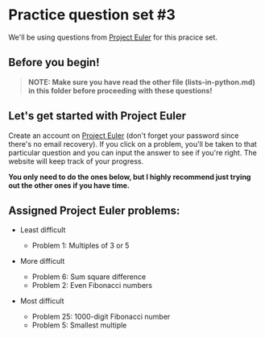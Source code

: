 # Practice question set #3

We'll be using questions from [Project Euler](https://projecteuler.net/archives) for this pracice set.

## Before you begin!
> **NOTE: Make sure you have read the other file (lists-in-python.md) in this folder before proceeding with these questions!**


## Let's get started with Project Euler
Create an account on [Project Euler](https://projecteuler.net/archives]) (don't forget your password since there's no email recovery). If you click on a problem, you'll be taken to that particular question and you can input the answer to see if you're right. The website will keep track of your progress.

**You only need to do the ones below, but I highly recommend just trying out the other ones if you have time.**

## Assigned Project Euler problems:
- Least difficult
  - Problem 1: Multiples of 3 or 5

- More difficult
  - Problem 6: Sum square difference
  - Problem 2: Even Fibonacci numbers

- Most difficult
  - Problem 25: 1000-digit Fibonacci number
  - Problem 5: Smallest multiple
